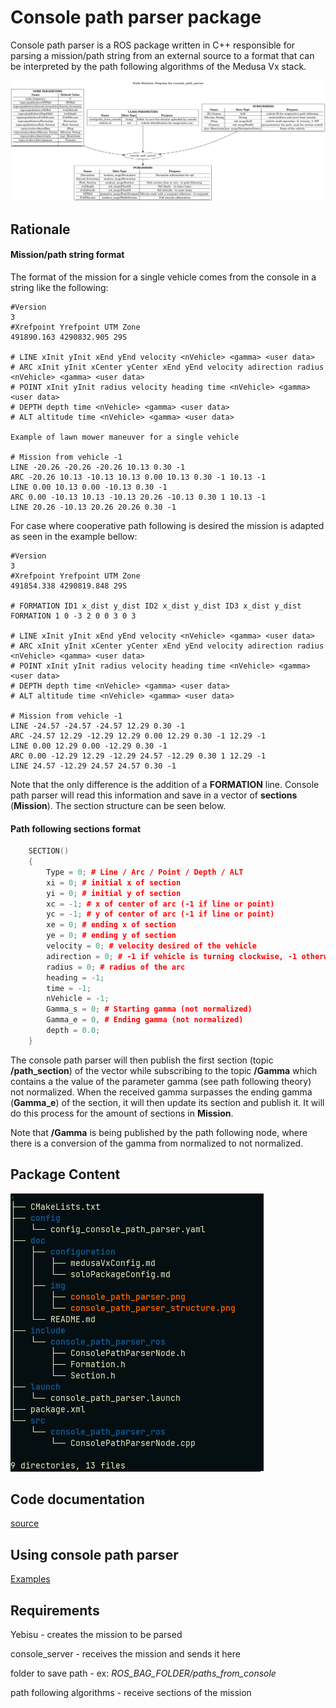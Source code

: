 # Console path parser package

Console path parser is a ROS package written in C++ responsible for parsing a mission/path string from an external source to a format that can be interpreted by the path following algorithms of the Medusa Vx stack.

![console_path_parser Diagram](img/console_path_parser.png)



## Rationale

#### Mission/path string format

The format of the mission for a single vehicle comes from the console in a string like the following:
```
#Version
3
#Xrefpoint Yrefpoint UTM Zone
491890.163 4290832.905 29S

# LINE xInit yInit xEnd yEnd velocity <nVehicle> <gamma> <user data>
# ARC xInit yInit xCenter yCenter xEnd yEnd velocity adirection radius <nVehicle> <gamma> <user data>
# POINT xInit yInit radius velocity heading time <nVehicle> <gamma> <user data>
# DEPTH depth time <nVehicle> <gamma> <user data>
# ALT altitude time <nVehicle> <gamma> <user data>

Example of lawn mower maneuver for a single vehicle

# Mission from vehicle -1
LINE -20.26 -20.26 -20.26 10.13 0.30 -1 
ARC -20.26 10.13 -10.13 10.13 0.00 10.13 0.30 -1 10.13 -1 
LINE 0.00 10.13 0.00 -10.13 0.30 -1 
ARC 0.00 -10.13 10.13 -10.13 20.26 -10.13 0.30 1 10.13 -1 
LINE 20.26 -10.13 20.26 20.26 0.30 -1 
```

For case where cooperative path following is desired the mission is adapted as seen in the example bellow:
```
#Version
3
#Xrefpoint Yrefpoint UTM Zone
491854.338 4290819.848 29S

# FORMATION ID1 x_dist y_dist ID2 x_dist y_dist ID3 x_dist y_dist
FORMATION 1 0 -3 2 0 0 3 0 3

# LINE xInit yInit xEnd yEnd velocity <nVehicle> <gamma> <user data>
# ARC xInit yInit xCenter yCenter xEnd yEnd velocity adirection radius <nVehicle> <gamma> <user data>
# POINT xInit yInit radius velocity heading time <nVehicle> <gamma> <user data>
# DEPTH depth time <nVehicle> <gamma> <user data>
# ALT altitude time <nVehicle> <gamma> <user data>

# Mission from vehicle -1
LINE -24.57 -24.57 -24.57 12.29 0.30 -1 
ARC -24.57 12.29 -12.29 12.29 0.00 12.29 0.30 -1 12.29 -1 
LINE 0.00 12.29 0.00 -12.29 0.30 -1 
ARC 0.00 -12.29 12.29 -12.29 24.57 -12.29 0.30 1 12.29 -1 
LINE 24.57 -12.29 24.57 24.57 0.30 -1 
```

Note that the only difference is the addition of a **FORMATION** line.
Console path parser will read this information and save in a vector of **sections** (**Mission**). The section structure can be seen below.

#### Path following sections format

```c++
	SECTION()
	{
		Type = 0; # Line / Arc / Point / Depth / ALT
		xi = 0; # initial x of section
		yi = 0; # initial y of section
		xc = -1; # x of center of arc (-1 if line or point)
		yc = -1; # y of center of arc (-1 if line or point)
		xe = 0; # ending x of section
		ye = 0; # ending y of section
		velocity = 0; # velocity desired of the vehicle
		adirection = 0; # -1 if vehicle is turning clockwise, -1 otherwise (only applied to arcs)
		radius = 0; # radius of the arc
		heading = -1;
		time = -1; 
		nVehicle = -1;
		Gamma_s = 0; # Starting gamma (not normalized)
		Gamma_e = 0, # Ending gamma (not normalized)
        depth = 0.0;
	}
```

The console path parser will then publish the first section (topic **/path_section**) of the vector while subscribing to the topic **/Gamma** which contains a the value of the parameter gamma (see path following theory) not normalized. When the received gamma surpasses the ending gamma (**Gamma_e**) of the section, it will then update its section and publish it. It will do this process for the amount of sections in **Mission**.

Note that **/Gamma** is being published by the path following node, where there is a conversion of the gamma from normalized to not normalized. 



## Package Content

![console_path_parser struct](img/console_path_parser_structure.png)

## Code documentation

[source](http://lungfish.isr.tecnico.ulisboa.pt/medusa_vx_doxy/medusa_addons/console_path_parser/html/index.html)

## Using console path parser

[Examples](./pages.html)

## Requirements

Yebisu - creates the mission to be parsed

console_server - receives the mission and sends it here

folder to save path - ex: *ROS_BAG_FOLDER/paths_from_console*

path following algorithms - receive sections of the mission